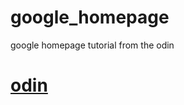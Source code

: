 # google_homepage
google homepage tutorial from the odin
# <a href='http://www.theodinproject.com/web-development-101/html-css?ref=lnav'>odin</a>
